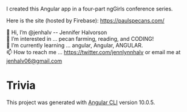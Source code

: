 I created this Angular app in a four-part ngGirls conference series. 

Here is the site (hosted by Firebase):  https://paulspecans.com/

👋 Hi, I’m @jenhalv -- Jennifer Halvorson<br>
👀 I’m interested in ... pecan farming, reading, and CODING!<br>
🌱 I’m currently learning ... angular, Angular, ANGULAR.<br>
📫 How to reach me ... https://twitter.com/jennlynnhalv or email me at jenhalv06@gmail.com<br>

# Trivia

This project was generated with [Angular CLI](https://github.com/angular/angular-cli) version 10.0.5.
